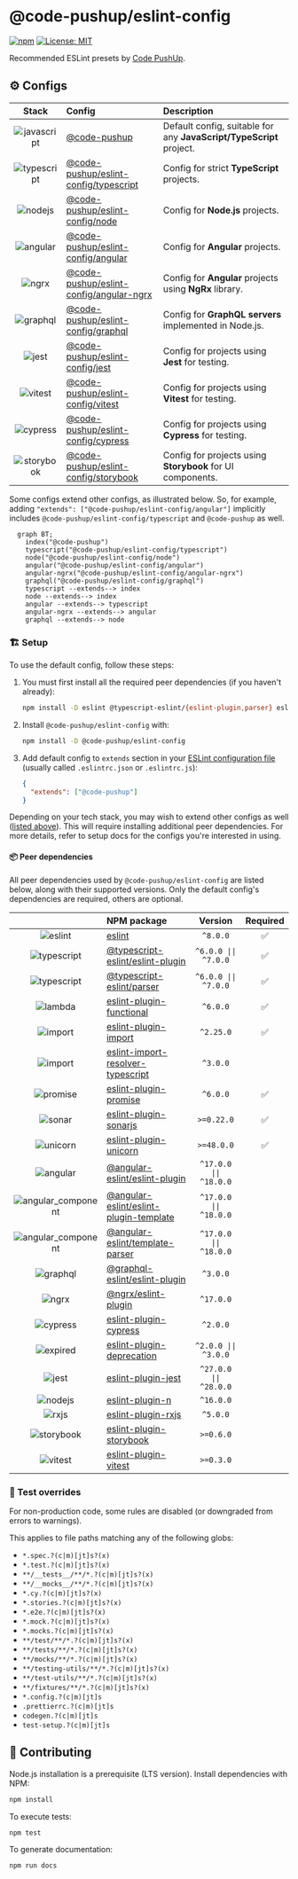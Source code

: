 # @code-pushup/eslint-config

[![npm](https://img.shields.io/npm/v/%40code-pushup%2Feslint-config.svg)](https://www.npmjs.com/package/@code-pushup/eslint-config)
[![License: MIT](https://img.shields.io/badge/License-MIT-yellow.svg)](https://opensource.org/licenses/MIT)

Recommended ESLint presets by [Code PushUp](https://github.com/code-pushup/cli/tree/main/packages/cli).

<!-- begin autogenerated -->

## ⚙️ Configs

|                                                       Stack                                                        | Config                                                                                                                 | Description                                                         |
| :----------------------------------------------------------------------------------------------------------------: | :--------------------------------------------------------------------------------------------------------------------- | :------------------------------------------------------------------ |
| ![javascript](https://raw.githubusercontent.com/code-pushup/eslint-config/main/docs/icons/material/javascript.png) | [@code-pushup](https://github.com/code-pushup/eslint-config/blob/main/docs/index.md)                                   | Default config, suitable for any **JavaScript/TypeScript** project. |
| ![typescript](https://raw.githubusercontent.com/code-pushup/eslint-config/main/docs/icons/material/typescript.png) | [@code-pushup/eslint-config/typescript](https://github.com/code-pushup/eslint-config/blob/main/docs/typescript.md)     | Config for strict **TypeScript** projects.                          |
|     ![nodejs](https://raw.githubusercontent.com/code-pushup/eslint-config/main/docs/icons/material/nodejs.png)     | [@code-pushup/eslint-config/node](https://github.com/code-pushup/eslint-config/blob/main/docs/node.md)                 | Config for **Node.js** projects.                                    |
|    ![angular](https://raw.githubusercontent.com/code-pushup/eslint-config/main/docs/icons/material/angular.png)    | [@code-pushup/eslint-config/angular](https://github.com/code-pushup/eslint-config/blob/main/docs/angular.md)           | Config for **Angular** projects.                                    |
|        ![ngrx](https://raw.githubusercontent.com/code-pushup/eslint-config/main/docs/icons/other/ngrx.png)         | [@code-pushup/eslint-config/angular-ngrx](https://github.com/code-pushup/eslint-config/blob/main/docs/angular-ngrx.md) | Config for **Angular** projects using **NgRx** library.             |
|    ![graphql](https://raw.githubusercontent.com/code-pushup/eslint-config/main/docs/icons/material/graphql.png)    | [@code-pushup/eslint-config/graphql](https://github.com/code-pushup/eslint-config/blob/main/docs/graphql.md)           | Config for **GraphQL servers** implemented in Node.js.              |
|       ![jest](https://raw.githubusercontent.com/code-pushup/eslint-config/main/docs/icons/material/jest.png)       | [@code-pushup/eslint-config/jest](https://github.com/code-pushup/eslint-config/blob/main/docs/jest.md)                 | Config for projects using **Jest** for testing.                     |
|     ![vitest](https://raw.githubusercontent.com/code-pushup/eslint-config/main/docs/icons/material/vitest.png)     | [@code-pushup/eslint-config/vitest](https://github.com/code-pushup/eslint-config/blob/main/docs/vitest.md)             | Config for projects using **Vitest** for testing.                   |
|    ![cypress](https://raw.githubusercontent.com/code-pushup/eslint-config/main/docs/icons/material/cypress.png)    | [@code-pushup/eslint-config/cypress](https://github.com/code-pushup/eslint-config/blob/main/docs/cypress.md)           | Config for projects using **Cypress** for testing.                  |
|  ![storybook](https://raw.githubusercontent.com/code-pushup/eslint-config/main/docs/icons/material/storybook.png)  | [@code-pushup/eslint-config/storybook](https://github.com/code-pushup/eslint-config/blob/main/docs/storybook.md)       | Config for projects using **Storybook** for UI components.          |

Some configs extend other configs, as illustrated below. So, for example, adding `"extends": ["@code-pushup/eslint-config/angular"]` implicitly includes `@code-pushup/eslint-config/typescript` and `@code-pushup` as well.

```mermaid
  graph BT;
    index("@code-pushup")
    typescript("@code-pushup/eslint-config/typescript")
    node("@code-pushup/eslint-config/node")
    angular("@code-pushup/eslint-config/angular")
    angular-ngrx("@code-pushup/eslint-config/angular-ngrx")
    graphql("@code-pushup/eslint-config/graphql")
    typescript --extends--> index
    node --extends--> index
    angular --extends--> typescript
    angular-ngrx --extends--> angular
    graphql --extends--> node
```

### 🏗️ Setup

To use the default config, follow these steps:

1. You must first install all the required peer dependencies (if you haven't already):

   ```sh
   npm install -D eslint @typescript-eslint/{eslint-plugin,parser} eslint-plugin-{functional,import,promise,sonarjs,unicorn}
   ```

2. Install `@code-pushup/eslint-config` with:

   ```sh
   npm install -D @code-pushup/eslint-config
   ```

3. Add default config to `extends` section in your [ESLint configuration file](https://eslint.org/docs/latest/use/configure/configuration-files) (usually called `.eslintrc.json` or `.eslintrc.js`):

   ```json
   {
     "extends": ["@code-pushup"]
   }
   ```

Depending on your tech stack, you may wish to extend other configs as well ([listed above](#⚙️-configs)). This will require installing additional peer dependencies. For more details, refer to setup docs for the configs you're interested in using.

#### 📦 Peer dependencies

All peer dependencies used by `@code-pushup/eslint-config` are listed below, along with their supported versions. Only the default config's dependencies are required, others are optional.

|                                                                                                                                  | NPM package                                                                                                    |        Version         | Required |
| :------------------------------------------------------------------------------------------------------------------------------: | :------------------------------------------------------------------------------------------------------------- | :--------------------: | :------: |
|            ![eslint](https://raw.githubusercontent.com/code-pushup/eslint-config/main/docs/icons/material/eslint.png)            | [eslint](https://www.npmjs.com/package/eslint)                                                                 |        `^8.0.0`        |    ✅     |
|        ![typescript](https://raw.githubusercontent.com/code-pushup/eslint-config/main/docs/icons/material/typescript.png)        | [@typescript-eslint/eslint-plugin](https://www.npmjs.com/package/@typescript-eslint/eslint-plugin)             |  `^6.0.0 \|\| ^7.0.0`  |    ✅     |
|        ![typescript](https://raw.githubusercontent.com/code-pushup/eslint-config/main/docs/icons/material/typescript.png)        | [@typescript-eslint/parser](https://www.npmjs.com/package/@typescript-eslint/parser)                           |  `^6.0.0 \|\| ^7.0.0`  |    ✅     |
|             ![lambda](https://raw.githubusercontent.com/code-pushup/eslint-config/main/docs/icons/icons8/lambda.png)             | [eslint-plugin-functional](https://www.npmjs.com/package/eslint-plugin-functional)                             |        `^6.0.0`        |    ✅     |
|             ![import](https://raw.githubusercontent.com/code-pushup/eslint-config/main/docs/icons/icons8/import.png)             | [eslint-plugin-import](https://www.npmjs.com/package/eslint-plugin-import)                                     |       `^2.25.0`        |    ✅     |
|             ![import](https://raw.githubusercontent.com/code-pushup/eslint-config/main/docs/icons/icons8/import.png)             | [eslint-import-resolver-typescript](https://www.npmjs.com/package/eslint-import-resolver-typescript)           |        `^3.0.0`        |          |
|            ![promise](https://raw.githubusercontent.com/code-pushup/eslint-config/main/docs/icons/icons8/promise.png)            | [eslint-plugin-promise](https://www.npmjs.com/package/eslint-plugin-promise)                                   |        `^6.0.0`        |    ✅     |
|              ![sonar](https://raw.githubusercontent.com/code-pushup/eslint-config/main/docs/icons/other/sonar.png)               | [eslint-plugin-sonarjs](https://www.npmjs.com/package/eslint-plugin-sonarjs)                                   |       `>=0.22.0`       |    ✅     |
|            ![unicorn](https://raw.githubusercontent.com/code-pushup/eslint-config/main/docs/icons/icons8/unicorn.png)            | [eslint-plugin-unicorn](https://www.npmjs.com/package/eslint-plugin-unicorn)                                   |       `>=48.0.0`       |    ✅     |
|           ![angular](https://raw.githubusercontent.com/code-pushup/eslint-config/main/docs/icons/material/angular.png)           | [@angular-eslint/eslint-plugin](https://www.npmjs.com/package/@angular-eslint/eslint-plugin)                   | `^17.0.0 \|\| ^18.0.0` |          |
| ![angular_component](https://raw.githubusercontent.com/code-pushup/eslint-config/main/docs/icons/material/angular_component.png) | [@angular-eslint/eslint-plugin-template](https://www.npmjs.com/package/@angular-eslint/eslint-plugin-template) | `^17.0.0 \|\| ^18.0.0` |          |
| ![angular_component](https://raw.githubusercontent.com/code-pushup/eslint-config/main/docs/icons/material/angular_component.png) | [@angular-eslint/template-parser](https://www.npmjs.com/package/@angular-eslint/template-parser)               | `^17.0.0 \|\| ^18.0.0` |          |
|           ![graphql](https://raw.githubusercontent.com/code-pushup/eslint-config/main/docs/icons/material/graphql.png)           | [@graphql-eslint/eslint-plugin](https://www.npmjs.com/package/@graphql-eslint/eslint-plugin)                   |        `^3.0.0`        |          |
|               ![ngrx](https://raw.githubusercontent.com/code-pushup/eslint-config/main/docs/icons/other/ngrx.png)                | [@ngrx/eslint-plugin](https://www.npmjs.com/package/@ngrx/eslint-plugin)                                       |       `^17.0.0`        |          |
|           ![cypress](https://raw.githubusercontent.com/code-pushup/eslint-config/main/docs/icons/material/cypress.png)           | [eslint-plugin-cypress](https://www.npmjs.com/package/eslint-plugin-cypress)                                   |        `^2.0.0`        |          |
|            ![expired](https://raw.githubusercontent.com/code-pushup/eslint-config/main/docs/icons/icons8/expired.png)            | [eslint-plugin-deprecation](https://www.npmjs.com/package/eslint-plugin-deprecation)                           |  `^2.0.0 \|\| ^3.0.0`  |          |
|              ![jest](https://raw.githubusercontent.com/code-pushup/eslint-config/main/docs/icons/material/jest.png)              | [eslint-plugin-jest](https://www.npmjs.com/package/eslint-plugin-jest)                                         | `^27.0.0 \|\| ^28.0.0` |          |
|            ![nodejs](https://raw.githubusercontent.com/code-pushup/eslint-config/main/docs/icons/material/nodejs.png)            | [eslint-plugin-n](https://www.npmjs.com/package/eslint-plugin-n)                                               |       `^16.0.0`        |          |
|               ![rxjs](https://raw.githubusercontent.com/code-pushup/eslint-config/main/docs/icons/other/rxjs.png)                | [eslint-plugin-rxjs](https://www.npmjs.com/package/eslint-plugin-rxjs)                                         |        `^5.0.0`        |          |
|         ![storybook](https://raw.githubusercontent.com/code-pushup/eslint-config/main/docs/icons/material/storybook.png)         | [eslint-plugin-storybook](https://www.npmjs.com/package/eslint-plugin-storybook)                               |       `>=0.6.0`        |          |
|            ![vitest](https://raw.githubusercontent.com/code-pushup/eslint-config/main/docs/icons/material/vitest.png)            | [eslint-plugin-vitest](https://www.npmjs.com/package/eslint-plugin-vitest)                                     |       `>=0.3.0`        |          |

### 🧪 Test overrides

For non-production code, some rules are disabled (or downgraded from errors to warnings).

This applies to file paths matching any of the following globs:

- `*.spec.?(c|m)[jt]s?(x)`
- `*.test.?(c|m)[jt]s?(x)`
- `**/__tests__/**/*.?(c|m)[jt]s?(x)`
- `**/__mocks__/**/*.?(c|m)[jt]s?(x)`
- `*.cy.?(c|m)[jt]s?(x)`
- `*.stories.?(c|m)[jt]s?(x)`
- `*.e2e.?(c|m)[jt]s?(x)`
- `*.mock.?(c|m)[jt]s?(x)`
- `*.mocks.?(c|m)[jt]s?(x)`
- `**/test/**/*.?(c|m)[jt]s?(x)`
- `**/tests/**/*.?(c|m)[jt]s?(x)`
- `**/mocks/**/*.?(c|m)[jt]s?(x)`
- `**/testing-utils/**/*.?(c|m)[jt]s?(x)`
- `**/test-utils/**/*.?(c|m)[jt]s?(x)`
- `**/fixtures/**/*.?(c|m)[jt]s?(x)`
- `*.config.?(c|m)[jt]s`
- `.prettierrc.?(c|m)[jt]s`
- `codegen.?(c|m)[jt]s`
- `test-setup.?(c|m)[jt]s`

<!-- end autogenerated -->

## 🫴 Contributing

Node.js installation is a prerequisite (LTS version). Install dependencies with NPM:

```sh
npm install
```

To execute tests:

```sh
npm test
```

To generate documentation:

```sh
npm run docs
```
